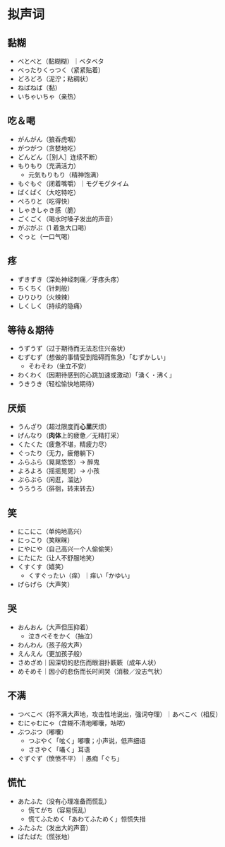 # 拟声词

## 黏糊

- べとべと（黏糊糊）｜ベタベタ
- べったりくっつく（紧紧贴着）
- どろどろ（泥泞；粘稠状）
- ねばねば（黏）
- いちゃいちゃ（亲热）

## 吃＆喝

- がんがん（狼吞虎咽）
- がつがつ（贪婪地吃）
- どんどん（［别人］连续不断）
- もりもり（充满活力）
  - 元気もりもり（精神饱满）
- もぐもぐ（闭着嘴嚼）｜モグモグタイム
- ぱくぱく（大吃特吃）
- ぺろりと（吃得快）
- しゃきしゃき感（脆）
- ごくごく（喝水时嗓子发出的声音）
- がぶがぶ（1 着急大口喝）
- ぐっと（一口气喝）

## 疼

- ずきずき（深处神经刺痛／牙疼头疼）
- ちくちく（针刺般）
- ひりひり（火辣辣）
- しくしく（持续的隐痛）

## 等待＆期待

- うずうず（过于期待而无法忍住兴奋状）
- むずむず（想做的事情受到阻碍而焦急）「むずかしい」
  - そわそわ（坐立不安）
- わくわく（因期待感到的心跳加速或激动）「湧く・沸く」
- うきうき（轻松愉快地期待）

## 厌烦

- うんざり（超过限度而**心里**厌烦）
- げんなり（**肉体**上的疲惫／无精打采）
- くたくた（疲惫不堪，精疲力尽）
- ぐったり（无力，疲倦躺下）
- ふらふら（晃晃悠悠）→ 醉鬼
- よろよろ（摇摇晃晃）→ 小孩
- ぶらぶら（闲逛，溜达）
- うろうろ（徘徊，转来转去）

## 笑

- にこにこ（单纯地高兴）
- にっこり（笑眯眯）
- にやにや（自己高兴一个人偷偷笑）
- にたにた（让人不舒服地笑）
- くすくす（嬉笑）
  - くすぐったい（痒）｜痒い「かゆい」
- げらげら（大声笑）

## 哭

- おんおん（大声但压抑着）
  - 泣きべそをかく（抽泣）
- わんわん（孩子般大声）
- えんえん（更加孩子般）
- さめざめ｜因深切的悲伤而眼泪扑簌簌（成年人状）
- めそめそ｜因小的悲伤而长时间哭（消极／没志气状）

## 不满

- つべこべ（将不满大声地，攻击性地说出，强词夺理）｜あべこべ（相反）
- むにゃむにゃ（含糊不清地嘟囔，咕哝）
- ぶつぶつ（嘟囔）
  - つぶやく「呟く」嘟囔；小声说，低声细语
  - ささやく「囁く」耳语
- ぐずぐず（愤愤不平）｜愚痴「ぐち」

## 慌忙

- あたふた（没有心理准备而慌乱）
  - 慌てがち（容易慌乱）
  - 慌てふためく「あわてふためく」惊慌失措
- ふたふた（发出大的声音）
- ばたばた（慌张地）
